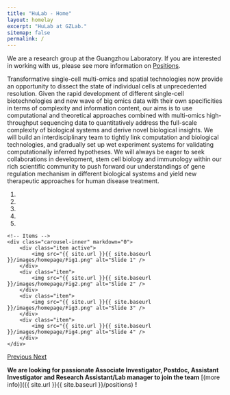 ```yaml
---
title: "HuLab - Home"
layout: homelay
excerpt: "HuLab at GZLab."
sitemap: false
permalink: /
---
```


<!-- <p>We are a  research group at the [ Guangzhou Laboratory](https://www.grmh-gdl.cn) in the Max-Planck Center for Tissue Stem Cell Research and Regenerative Medicine.</p> -->
<p>We are a  research group at the Guangzhou Laboratory. If you are interested in working with us, please see more information on <a href="https://suoshengbao.github.io/positions">Positions</a>. </p>
<p>Transformative single-cell multi-omics and spatial technologies now provide an opportunity to dissect the state of individual cells at unprecedented resolution. Given the rapid development of different single-cell biotechnologies and new wave of big omics data with their own specificities in terms of complexity and information content, our aims is to use computational and theoretical approaches combined with multi-omics high-throughput sequencing data to quantitatively address the full-scale complexity of biological systems and derive novel biological insights. We will build an interdisciplinary team to tightly link computation and biological technologies, and gradually set up wet experiment systems for validating computationally inferred hypotheses. We will always be eager to seek collaborations in development, stem cell biology and immunology within our rich scientific community to push forward our understandings of gene regulation mechanism in different biological systems and yield new therapeutic approaches for human disease treatment.</p>
 

<div markdown="0" id="carousel" class="carousel slide" data-ride="carousel" data-interval="5000" data-pause="hover" >
    <!-- Menu -->
    <ol class="carousel-indicators">
        <li data-target="#carousel" data-slide-to="0" class="active"></li>
        <li data-target="#carousel" data-slide-to="1"></li>
        <li data-target="#carousel" data-slide-to="2"></li>
        <li data-target="#carousel" data-slide-to="3"></li>
        <li data-target="#carousel" data-slide-to="4"></li>
    </ol>

    <!-- Items -->
    <div class="carousel-inner" markdown="0">
        <div class="item active">
            <img src="{{ site.url }}{{ site.baseurl }}/images/homepage/Fig1.png" alt="Slide 1" />
        </div>
        <div class="item">
            <img src="{{ site.url }}{{ site.baseurl }}/images/homepage/Fig2.png" alt="Slide 2" />
        </div>
        <div class="item">
            <img src="{{ site.url }}{{ site.baseurl }}/images/homepage/Fig3.png" alt="Slide 3" />
        </div>
        <div class="item">
            <img src="{{ site.url }}{{ site.baseurl }}/images/homepage/Fig4.png" alt="Slide 4" />
        </div>
    </div> 
  <a class="left carousel-control" href="#carousel" role="button" data-slide="prev">
    <span class="glyphicon glyphicon-chevron-left" aria-hidden="true"></span>
    <span class="sr-only">Previous</span>
  </a>
  <a class="right carousel-control" href="#carousel" role="button" data-slide="next">
    <span class="glyphicon glyphicon-chevron-right" aria-hidden="true"></span>
    <span class="sr-only">Next</span>
  </a>
</div>


<!-- Advances in single-cell technologies, especially for single-cell RNA sequencing (scRNA-seq), are providing exciting opportunities for describing the characteristics and heterogeneity of individual cells and benefiting the study of cell identity, fate and function with unprecedented resolution (Stuart and Satija, 2019). Recent studies have also shown that identical cell types may have tissue-specific expression patterns, indicating that tissue environment plays an important role in mediating cell states. The loss of spatial information during the process of tissue dissociation and cell isolation will limit our understanding of cellular interactions and organization in the microenvironment. Recently, a number of methods providing spatially resolved transcriptomic profiling have been introduced and are complementary to scRNA-seq (Asp et al., 2020). Some studies, for example, from development, stem cell, cancer and immunology fields, clearly highlight the power of scRNA-seq and spatial transcriptomes for parsing the spatial context in high resolution (Baccin et al., 2020; Moncada et al., 2020). However, due to technical limitations and complexity of data structure, there are some unique computational challenges need to be addressed for advancing the field of single-cell omics 
(see [Research](research)) -->

<!-- We are located at XX, the XX ([XX](https://www.)). We exchange ideas and work with our neighbors from [XX](http://www.), as well as with the colleagues from [XX](https://www.). -->

 **We are  looking for passionate Associate Investigator, Postdoc, Assistant Investigator and Research Assistant/Lab manager to join the team** [(more info)]({{ site.url }}{{ site.baseurl }}/positions) **!**
 
 
<!-- We are grateful for funding from [XX](www.) and [XX](https://www.). -->

<!-- <figure class="fourth">
  <img src="{{ site.url }}{{ site.baseurl }}/images/logopic/Logo_Leiden.jpg" style="width: 210px">
  <img src="{{ site.url }}{{ site.baseurl }}/images/logopic/Logo_Nanofront.jpg" style="width: 110px">
  <img src="{{ site.url }}{{ site.baseurl }}/images/logopic/Logo_NWO.jpg" style="width: 120px">
  <img src="{{ site.url }}{{ site.baseurl }}/images/logopic/Logo_ERC.jpg" style="width: 110px">
</figure> -->






